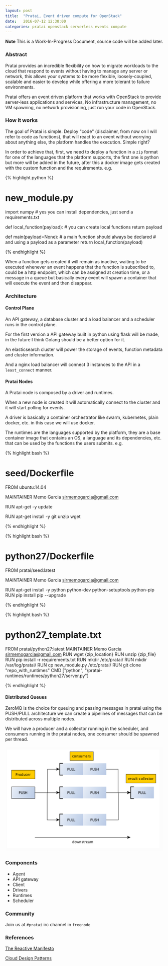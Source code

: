 ```yaml
---
layout: post
title:  "Pratai, Event driven compute for OpenStack"
date:   2016-07-12 12:30:00
categories: pratai openstack serverless events compute
---
```


**Note** This is a Work-In-Progress Document, source code will be added later.

### Abstract

Pratai provides an incredible flexibility on how to migrate workloads to the
cloud that respond to events without having to manage any server or network,
this allows your systems to be more flexible, loosely-coupled, scalable and
easier to develop while offering a more tolerant to failure environments.

Pratai offers an event driven platform that works with OpenStack to provide
server-less applications and services, No infrastructure management,
no VM spawning, no network provisioning, just run your code in OpenStack.


### How it works

The goal of Pratai is simple. Deploy "code" (disclaimer, from now on I
will refer to code as functions), that will react to an event without
worrying about anything else, the platform handles the execution. Simple right?

In order to achieve that, first, we need to deploy a function in a `zip` format for one of the
languages that the platform supports, the first one is python but more will be
added in the future, after this a docker image gets created with the custom
function and the requirements. e.g.

{% highlight python %}

# new_module.py

import numpy # yes you can install dependencies, just send a requirements.txt

def local_function(payload):
    # you can create local functions
    return payload

def main(payload=None):
    # a main function should always be declared
    # and using a payload as a parameter
    return local_function(payload)

{% endhighlight %}

When a function gets created it will remain as inactive, waiting to be executed
whenever an event happens that the function is subscribed to, could be a http
endpoint, which can be assigned at creation time, or a message in a queue but
basically every event will spawn a container that will execute the event and
then disappear.


### Architecture

#### Control Plane

An API gateway, a database cluster and a load balancer and a scheduler runs
in the control plane.

For the first version a API gateway built in python using flask will be made,
in the future I think Golang should be a better option for it.

An elasticsearch cluster will power the storage of events, function metadata
and cluster information.

And a nginx load balancer will connect 3 instances to the API in a `least_connect`
manner.

#### Pratai Nodes

A Pratai node is composed by a driver and runtimes.

When a new node is created it will automatically connect to the cluster and it
will start polling for events.

A driver is basically a container orchestrator like swarm, kubernetes, plain
docker, etc. in this case we will use docker.

The runtimes are the languages supported by the platform, they are a base
container image that contains an OS, a language and its dependencies, etc. that
can be used by the functions the users submits. e.g.

{% highlight bash %}

# seed/Dockerfile

FROM ubuntu:14.04

MAINTAINER Memo Garcia <sirmemogarcia@gmail.com>

RUN apt-get -y update

RUN apt-get install -y git unzip wget

{% endhighlight %}


{% highlight bash %}

# python27/Dockerfile

FROM pratai/seed:latest

MAINTAINER Memo Garcia <sirmemogarcia@gmail.com>

RUN apt-get install -y python python-dev python-setuptools python-pip
RUN pip install pip --upgrade

{% endhighlight %}

{% highlight bash %}

# python27_template.txt

FROM pratai/python27:latest
MAINTAINER Memo Garcia <sirmemogarcia@gmail.com>
RUN wget {zip_location}
RUN unzip {zip_file}
RUN pip install -r requirements.txt
RUN mkdir /etc/pratai/
RUN mkdir /var/log/pratai/
RUN cp new_module.py /etc/pratai/
RUN git clone "repo_with_runtimes"
CMD ["python", "/pratai-runtimes/runtimes/python27/server.py"]

{% endhighlight %}

#### Distributed Queues

ZeroMQ is the choice for queuing and passing messages in pratai using the PUSH/PULL
architecture we can create a pipelines of messages that can be distributed
across multiple nodes.

We will have a producer and a collector running in the scheduler, and consumers
running in the pratai nodes, one consumer should be spawned per thread.

![Reference architecture](/images/pushpull.png)

### Components

 * Agent
 * API gateway
 * Client
 * Drivers
 * Runtimes
 * Scheduler

### Community

Join us at `#pratai` irc channel in `freenode`

### References

[The Reactive Manifesto](http://www.reactivemanifesto.org)

[Cloud Design Patterns](https://msdn.microsoft.com/en-us/library/dn600223.aspx)
